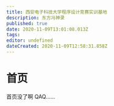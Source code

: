 ```yaml
---
title: 西安电子科技大学程序设计竞赛实训基地
description: 东方冯神录
published: true
date: 2020-11-09T13:01:08.013Z
tags: 
editor: undefined
dateCreated: 2020-11-09T12:58:31.858Z
---
```


# 首页

首页没了啊 QAQ……